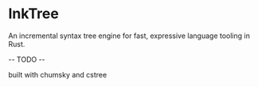 # InkTree

An incremental syntax tree engine for fast, expressive language tooling in Rust.



-- TODO --


built with chumsky and cstree
